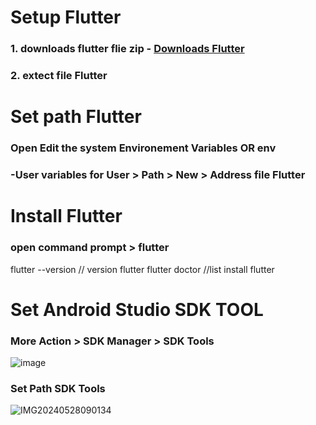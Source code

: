 # Setup Flutter
### 1. downloads flutter flie zip  - [Downloads Flutter](https://docs.flutter.dev/get-started/install/windows/desktop?tab=download)
### 2. extect file Flutter

# Set path Flutter
### Open Edit the system Environement Variables OR env
### -User variables for User > Path > New > Address file Flutter

# Install Flutter 
### open command prompt > flutter
flutter --version // version flutter
flutter doctor //list install flutter 


# Set Android Studio SDK TOOL
### More Action > SDK Manager > SDK Tools
![image](https://github.com/USer99pro/flutter/assets/170594967/77834fb2-e0ba-43e6-bc28-df800d557da5)
### Set Path SDK Tools
![IMG20240528090134](https://github.com/USer99pro/flutter/assets/170594967/23ebea10-f313-4a5a-b971-400faf697fdc)




